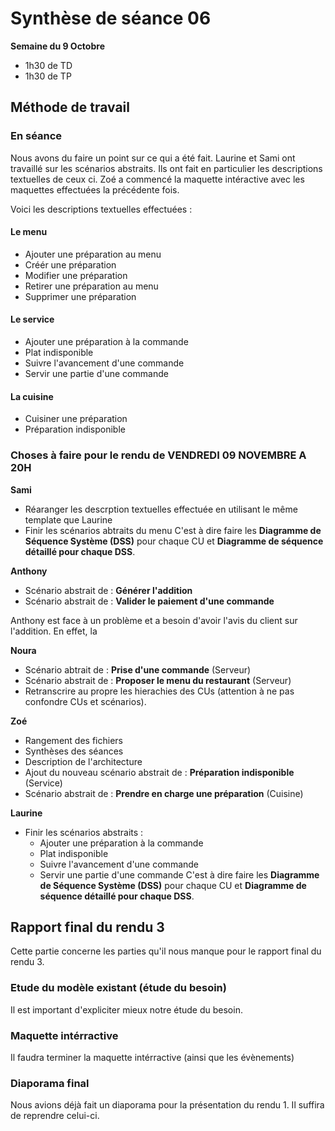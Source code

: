 # Synthèse de séance 06

**Semaine du 9 Octobre**

* 1h30 de TD
* 1h30 de TP

## Méthode de travail

### En séance

Nous avons du faire un point sur ce qui a été fait. Laurine et Sami ont travaillé sur les scénarios abstraits. Ils ont fait en particulier les descriptions textuelles de ceux ci. Zoé a commencé la maquette intéractive avec les maquettes effectuées la précédente fois.

Voici les descriptions textuelles effectuées :

#### Le menu

* Ajouter une préparation au menu
* Créér une préparation
* Modifier une préparation
* Retirer une préparation au menu
* Supprimer une préparation

#### Le service

* Ajouter une préparation à la commande
* Plat indisponible
* Suivre l'avancement d'une commande 
* Servir une partie d'une commande

#### La cuisine

* Cuisiner une préparation
* Préparation indisponible



### Choses à faire pour le rendu de VENDREDI 09 NOVEMBRE A 20H

**Sami**

* Réaranger les descrption textuelles effectuée en utilisant le même template que Laurine
* Finir les scénarios abtraits du menu
C'est à dire faire les **Diagramme de Séquence Système (DSS)** pour chaque CU et **Diagramme de séquence détaillé pour chaque DSS**.


**Anthony**

* Scénario abstrait de : **Générer l'addition**
* Scénario abstrait de : **Valider le paiement d'une commande**

Anthony est face à un problème et a besoin d'avoir l'avis du client sur l'addition. En effet, la 


**Noura**

* Scénario abtrait de : **Prise d'une commande** (Serveur)
* Scénario abstrait de : **Proposer le menu du restaurant** (Serveur)
* Retranscrire au propre les hierachies des CUs (attention à ne pas confondre CUs et scénarios).

**Zoé**

* Rangement des fichiers
* Synthèses des séances
* Description de l'architecture
* Ajout du nouveau scénario abstrait de : **Préparation indisponible** (Service)
* Scénario abstrait de : **Prendre en charge une préparation** (Cuisine)


**Laurine**

* Finir les scénarios abstraits : 
  * Ajouter une préparation à la commande
  * Plat indisponible
  * Suivre l'avancement d'une commande 
  * Servir une partie d'une commande
C'est à dire faire les **Diagramme de Séquence Système (DSS)** pour chaque CU et **Diagramme de séquence détaillé pour chaque DSS**.

## Rapport final du rendu 3

Cette partie concerne les parties qu'il nous manque pour le rapport final du rendu 3. 

### Etude du modèle existant (étude du besoin)

Il est important d'expliciter mieux notre étude du besoin.

### Maquette intérractive

Il faudra terminer la maquette intérractive (ainsi que les évènements)

### Diaporama final

Nous avions déjà fait un diaporama pour la présentation du rendu 1. Il suffira de reprendre celui-ci.
